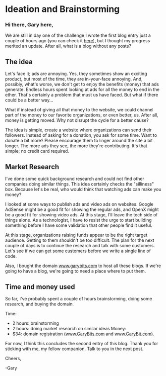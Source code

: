 # Ideation and Brainstorming

### Hi there, Gary here, 

We are still in day one of the challenge I wrote the first blog entry just a couple of hours ago (you can check it [here][1]), but I thought my progress merited an update. After all, what is a blog without any posts? 

## The idea

Let's face it; ads are annoying. Yes, they sometimes show an exciting product, but most of the time, they are in-your-face annoying. And, possibly, what's worse, we don't get to enjoy the benefits (money) that ads generate. Endless hours spent looking at ads for all the money to end in the ether. That's certainly a problem that must us have faced. But what if there could be a better way...

What if instead of giving all that money to the website, we could channel part of the money to our favorite organizations, or even better, us. After all, money is getting moved. Why not disrupt the cycle for a better cause? 

The idea is simple, create a website where organizations can send their followers. Instead of asking for a donation, you ask for some time. Want to donate a bit more? Please encourage them to linger around the site a bit longer. The more ads they see, the more they're contributing. It's that simple; no credit card required. 

## Market Research

I've done some quick background research and could not find other companies doing similar things. This idea certainly checks the "silliness" box. Because let's be real, who would think that watching ads can make you money? 

I looked at some ways to publish ads and video ads on websites. Google AdSense might be a good fit for showing the regular ads, and OpenX might be a good fit for showing video ads. At this stage, I'll leave the tech side of things alone. As a technologist, I have to resist the urge to start building something before I have some validation that other people find it useful.

At this stage, organizations raising funds appear to be the right target audience. Getting to them shouldn't be too difficult. The plan for the next couple of days is to continue the research and talk with some customers. Let's see if we can get some customers before we write a single line of code. 

Also, I bought the domain www.garybits.com to host all these blogs. If we're going to have a blog, we're going to need a place where to put them.

## Time and money used

So far, I've probably spent a couple of hours brainstorming, doing some research, and buying the domain. 

Time:
- 2 hours: brainstorming 
- 2 hours: doing market research on similar ideas
Money:
- $34: domain registration (www.GaryBits.com and www.GaryBit.com). 

For now, I think this concludes the second entry of this blog. Thank you for sticking with me, my fellow companion. Talk to you in the next post. 

Cheers,

-Gary

[1]: https://github.com/dlmgary/Blog/blob/master/Entry_1.md
